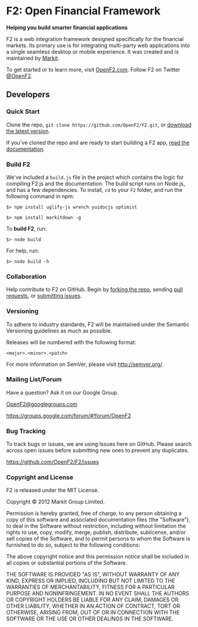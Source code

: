 F2: Open Financial Framework
=================

**Helping you build smarter financial applications**

F2 is a web integration framework designed specifically for the financial markets. Its primary use is for integrating multi-party web applications into a single seamless desktop or mobile experience. It was created and is maintained by [Markit](http://www.markit.com).

To get started or to learn more, visit [OpenF2.com](http://www.openF2.com). Follow F2 on Twitter [@OpenF2](http://twitter.com/OpenF2).

## Developers

### Quick Start

Clone the repo, `git clone https://github.com/OpenF2/F2.git`, or [download the latest version](https://github.com/OpenF2/F2/zipball/master).

If you've cloned the repo and are ready to start building a F2 app, [read the documentation](http://docs.openf2.com/developing-f2-apps.html#developing-your-f2-app).

### Build F2

We've included a `build.js` file in the project which contains the logic for compiling F2.js and the documentation. The build script runs on Node.js, and has a few dependencies. To install, `cd` to your `F2` folder, and run the following command in npm:

`$> npm install uglify-js wrench yuidocjs optimist`

`$> npm install markitdown -g`

To **build F2**, run:

`$> node build`

For help, run:

`$> node build -h`

### Collaboration 

Help contribute to F2 on GitHub. Begin by [forking the repo](https://github.com/OpenF2/F2/fork_select), sending [pull requests](https://help.github.com/articles/using-pull-requests), or [submitting issues](https://github.com/OpenF2/F2/issues).

### Versioning

To adhere to industry standards, F2 will be maintained under the Semantic Versioning guidelines as much as possible.

Releases will be numbered with the following format:

`<major>.<minor>.<patch>`

For more information on SemVer, please visit <http://semver.org/>.

### Mailing List/Forum

Have a question? Ask it on our Google Group.

<OpenF2@googlegroups.com>

<https://groups.google.com/forum/#!forum/OpenF2>

### Bug Tracking

To track bugs or issues, we are using Issues here on GitHub. Please search across open issues before submitting new ones to prevent any duplicates.

<https://github.com/OpenF2/F2/issues>

### Copyright and License

F2 is released under the MIT License.

Copyright &copy; 2012 Markit Group Limited.

Permission is hereby granted, free of charge, to any person obtaining a copy of this software and associated documentation files (the "Software"), to deal in the Software without restriction, including without limitation the rights to use, copy, modify, merge, publish, distribute, sublicense, and/or sell copies of the Software, and to permit persons to whom the Software is furnished to do so, subject to the following conditions:

The above copyright notice and this permission notice shall be included in all copies or substantial portions of the Software.

THE SOFTWARE IS PROVIDED "AS IS", WITHOUT WARRANTY OF ANY KIND, EXPRESS OR IMPLIED, INCLUDING BUT NOT LIMITED TO THE WARRANTIES OF MERCHANTABILITY, FITNESS FOR A PARTICULAR PURPOSE AND NONINFRINGEMENT. IN NO EVENT SHALL THE AUTHORS OR COPYRIGHT HOLDERS BE LIABLE FOR ANY CLAIM, DAMAGES OR OTHER LIABILITY, WHETHER IN AN ACTION OF CONTRACT, TORT OR OTHERWISE, ARISING FROM, OUT OF OR IN CONNECTION WITH THE SOFTWARE OR THE USE OR OTHER DEALINGS IN THE SOFTWARE.